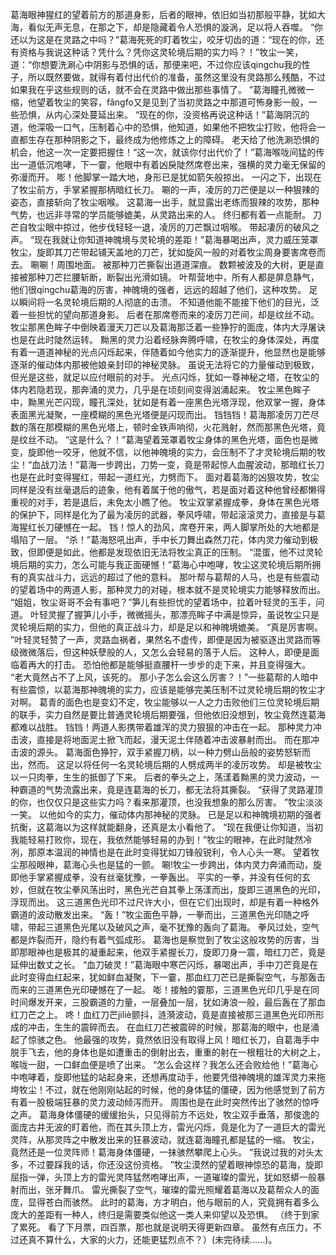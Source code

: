 葛海眼神猩红的望着前方的那道身影，后者的眼神，依旧如当初那般平静，犹如大海，看似无声无息，在那之下，却是隐藏着令人恐惧的漩涡，足以将人吞噬。
“你还以为这是在灵路之中吗？”葛海死死的盯着牧尘，咬牙切齿的道：“现在的你，还有资格与我说这种话？凭什么？凭你这灵轮境后期的实力吗？！”牧尘一笑，道：“你想要洗涮心中阴影与恐惧的话，那便来吧，不过你应该qingchu我的性子，所以既然要做，就得有着付出代价的准备，虽然这里没有灵路那么残酷，不过如果我在乎这些规则的话，就不会在灵路中做出那些事情了。
”葛海瞳孔微微一缩，他望着牧尘的笑容，fǎngfo又是见到了当初灵路之中那道可怖身影一般，一些恐惧，从内心深处蔓延出来。
“现在的你，没资格再说这种话！”葛海阴沉的道，他深吸一口气，压制着心中的恐惧，他知道，如果他不把牧尘打败，他将会一直都生存在那种阴影之下，最终成为他修炼之上的障碍。
老天给了他洗涮恐惧的机会，他这一次一定要把握住！“这一次，就该你付出代价了！”葛海喉咙间猛的传出一道低沉咆哮，下一霎，他眼中有着凶戾陡然席卷出来，强横的灵力毫无保留的弥漫而开。
嘭！他脚掌一踏大地，身形已是犹如箭矢般掠出。
一闪之下，出现在了牧尘前方，手掌紧握那柄暗红长刀。
唰的一声，凌厉的刀芒便是以一种狠辣的姿态，直接斩向了牧尘咽喉。
这葛海一出手，就显露出老练而狠辣的攻势，那种气势，也远非寻常的学员能够媲美，从灵路出来的人。
终归都有着一点能耐。
刀芒自牧尘眼中掠过，他步伐轻轻一退，凌厉的刀芒飘过咽喉。
带起凄厉的破风之声。
“现在我就让你知道神魄境与灵轮境的差距！”葛海暴喝出声，灵力威压笼罩牧尘，旋即其刀芒带起铺天盖地的刀芒，犹如旋风一般的对着牧尘周身要害席卷而去。
唰唰！周围地面。
被那种刀芒撕裂出道道深痕。
数颗被波及的大树，更是直接被那种刀芒拦腰斩断，断裂出光滑如镜。
叶帮营地中，所有人都是屏息静气，他们很qingchu葛海的厉害，神魄境的强者，远远的超越了他们，这种攻势。
足以瞬间将一名灵轮境后期的人彻底的击溃。
不知道他能不能接下他们的目光，泛着一些担忧的望向那道身影。
后者在那席卷而来的凌厉刀芒间，却是纹丝不动。
牧尘那黑色眸子中倒映着漫天刀芒以及葛海那泛着一些狰狞的面庞，体内大浮屠诀也是在此时陡然运转。
黝黑的灵力沿着经脉奔腾呼啸，在牧尘的身体深处，再度有着一道道神秘的光点闪烁起来，伴随着如今他实力的逐渐提升，他显然也是能够逐渐的催动体内那被他娘亲封印的神秘灵脉。
虽说无法将它的力量催动到极致，但光是这些，就足以应付眼前的对手。
光点闪烁，犹如一尊神秘之塔，在牧尘的体内若隐若现，那奔涌的灵力，几乎是在顷刻间变得汹涌起来。
牧尘黑色眸子中，黝黑光芒闪现，瞳孔深处，犹如是有着一座黑色光塔浮现，他双掌一握，身体表面黑光凝聚，一座模糊的黑色光塔便是闪现而出。
铛铛铛！葛海那凌厉刀芒尽数的落在那模糊的黑色光塔上，顿时金铁声响彻，火花溅射，然而那黑色光塔，竟是纹丝不动。
“这是什么？！”葛海望着笼罩着牧尘身体的黑色光塔，面色也是微变，旋即他一咬牙，他就不信，以他神魄境的实力，会压制不了才灵轮境后期的牧尘！“血战刀法！”葛海一步跨出，刀势一变，竟是带起惊人血腥波动，那暗红长刀也是在此时变得猩红，带起一道红光，力劈而下。
面对着葛海的凶狠攻势，牧尘同样是没有丝毫退后的迹象，他有着属于他的傲气，若是面对着这种他曾经都懒得重视的对手，若是退后，未免太小瞧了他。
牧尘双掌紧握成拳，身体在黑色光塔的保护下，同样是化为了最为凌厉的武器，拳风呼啸，带起滚滚灵力，直接是与葛海猩红长刀硬憾在一起。
铛！惊人的劲风，席卷开来，两人脚掌所处的大地都是塌陷了一层。
“杀！”葛海怒吼出声，手中长刀舞出森然刀花，体内灵力催动到极致，但即便是如此，他都是发现依旧无法将牧尘真正的压制。
“混蛋，他不过灵轮境后期的实力，怎么可能与我正面硬憾！”葛海心中咆哮，牧尘这灵轮境后期所拥有的真实战斗力，远远的超过了他的意料。
那叶帮与葛帮的人马，也是有些震动的望着场中的两道人影，那种灵力的对碰，根本就不是灵轮境实力能够释放而出。
“姐姐，牧尘哥哥不会有事吧？”笋儿有些担忧的望着场中，拉着叶轻灵的玉手，问道。
叶轻灵握了握笋儿小手，微微摇头，那漂亮眸子中满是惊异，虽说牧尘只是灵轮境后期的实力，但他的真正战斗力，却是足以和神魄境媲美。
“真是厉害啊。
”叶轻灵轻赞了一声，灵路血祸者，果然名不虚传，即便是因为被驱逐出灵路而等级微微落后，但这种妖孽般的人，又怎么会轻易的落于人后。
这种人，即便是面临着再大的打击。
恐怕他都是能够挺直腰杆一步步的走下来，并且变得强大。
“老大竟然占不了上风，该死的。
那小子怎么会这么厉害？！”一些葛帮的人暗中有些震惊，以葛海那神魄境的实力，应该是能够完美压制不过灵轮境后期的牧尘才对啊。
葛青的面色也是变幻不定，牧尘能够以一人之力击败他们三位灵轮境后期的联手，实力自然是要比普通灵轮境后期要强，但他依旧没想到，牧尘竟然连葛海都难以战胜。
铛铛！两道人影携带着雄浑的灵力狠狠的冲击在一起。
那种灵力冲击波，直接是将地面泥土掀飞而起，漫天泥土伴随着冲击波暴射而出。
而在那冲击波的源头。
葛海面色狰狞，双手紧握刀柄，以一种力劈山岳般的姿势怒斩而出，然而。
这足以将任何一名灵轮境后期的人劈成两半的凌厉攻势。
却是被牧尘以一只肉拳，生生的抵御了下来。
后者的拳头之上，荡漾着黝黑的灵力波动，一种霸道的气势流露出来，竟是连葛海的长刀，都无法将其撕裂。
“获得了灵路灌顶的你，也仅仅只是这些实力吗？看来那灌顶，也没我想象的那么厉害。
”牧尘淡淡一笑。
以他如今的实力，催动体内那神秘的灵脉。
已是足以和神魄境初期的强者抗衡，这葛海以为这样就能翻身，还真是太小看他了。
“现在我便让你知道，当初我能轻易打败你，现在，我依然能够轻易的办到！”牧尘的眼神，在此时陡然冷冽，那原本温润的神情也是在此时变得犹如刀锋般锐利，令人心头一寒。
望着牧尘那般眼神，葛海心头也是猛的一颤。
唰!牧尘一步跨出，体内灵力奔涌而动，旋即他手掌紧握成拳，没有丝毫犹豫，一拳轰出。
平实的一拳，并没有任何的玄妙，但就在牧尘拳风荡出时，黑色光芒自其拳上荡漾而出，旋即三道黑色的光印，浮现而出。
这三道黑色光印不过尺许大小，但在它们出现时，却是有着一种格外霸道的波动散发出来。
“轰！”牧尘面色平静，一拳而出，三道黑色光印随之呼啸，带起三道黑色光尾以及破风之声，毫不犹豫的轰向了葛海。
拳风过处，空气都是炸裂而开，隐约有着气弧成形。
葛海也是察觉到了牧尘这般攻势的厉害，当即那眼神也是极其的凝重起来，他双手紧握长刀，旋即刀身一震，暗红刀芒，竟是延伸出数丈之长。
“血刀破灵！”葛海眼中寒芒闪烁，暴喝出声，手中刀芒竟是在此时变得血红起来，犹如鲜血凝聚，下一霎，那血红刀芒已是撕裂空气，与那轰击而来的三道黑色光印硬憾在了一起。
嘭！接触的霎那，三道黑色光印几乎是在同时间爆发开来，三股霸道的力量，一层叠加一层，犹如涛浪一般，最后轰在了那血红刀芒之上。
咚！血红刀芒jiliè颤抖，涟漪波动，竟是直接被那三道黑色光印所形成的冲击，生生的震碎而去。
在血红刀芒被震碎的时候，那葛海的眼中，也是涌起了惊骇之色。
他最强的攻势，竟然依旧没有取得上风！暗红长刀，自葛海手中脱手飞去，他的身体也是如遭重击的倒射出去，重重的射在一根粗壮的大树之上，喉咙一甜，一口鲜血便是喷了出来。
“怎么会这样？我怎么还会败给他！”葛海心中咆哮着，旋即他猛的站起身来，还想再度动手，他要凭借神魄境的雄浑灵力来拖垮牧尘！不过，就在他刚刚站起的时候，他的身体猛的僵硬，因为他感觉到了前方有着一股极端狂暴的灵力波动倾泻而开。
周围也是在此时突然传出了骇然的惊呼之声。
葛海身体僵硬的缓缓抬头，只见得前方不远处，牧尘双手垂落，那俊逸的面庞古井无波的盯着他，而在其头顶上方，雷光闪烁，竟是化为了一道巨大的雷光灵阵，从那灵阵之中散发出来的狂暴波动，就连葛海瞳孔都是猛的一缩。
牧尘，竟然还是一位灵阵师！葛海身体僵硬，一抹骇然攀爬上心头。
“我说过我的对头太多，不过要踩我的话，你还没这份资格。
”牧尘漠然的望着眼神惊恐的葛海，旋即屈指一弹，头顶上方的雷光灵阵猛然咆哮出声，一道璀璨的雷光，犹如怒蟒一般暴射而出，张牙舞爪。
雷光撕裂了空气，璀璨的雷光照耀着葛海以及葛帮众人的面庞，显得苍白而骇然。
此时的葛海，方才明白，他与眼前的人，究竟拥有着多么庞大的差距有一种人，终归是需要类似他这一类人来仰望以及恐惧。
（终于到家了累死。
看了下月票，四百票，那也就是说明天得更新四章。
虽然有点压力，不过还真不算什么，大家的火力，还能更猛烈点不？）(未完待续……)。
